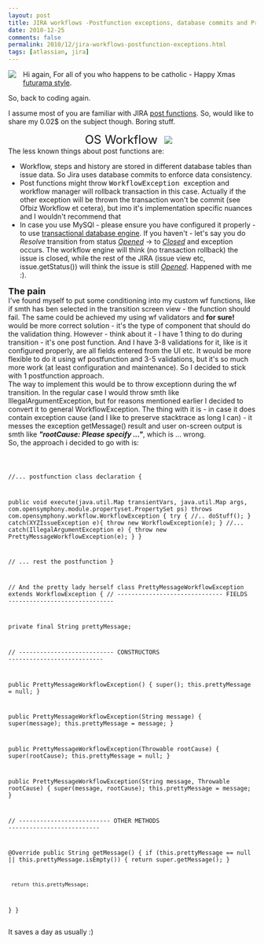 ```yaml
---
layout: post
title: JIRA workflows -Postfunction exceptions, database commits and Pretty workflow exception
date: 2010-12-25
comments: false
permalink: 2010/12/jira-workflows-postfunction-exceptions.html
tags: [atlassian, jira]
---
```


<a href="http://images.zaazu.com/img/Hohoho--merry-christmas-xmas-christmas-smiley-emoticon-000364-large.gif" imageanchor="1" style="clear: left; float: left; margin-bottom: 1em; margin-right: 1em;"><img border="0" src="http://images.zaazu.com/img/Hohoho--merry-christmas-xmas-christmas-smiley-emoticon-000364-large.gif" /></a>
Hi again,
For all of you who happens to be catholic - Happy Xmas
<a href="http://en.wikipedia.org/wiki/Xmas_Story">futurama style</a>.

So, back to coding again.







I assume most of you are familiar with JIRA <a href="http://confluence.atlassian.com/display/JIRA/Workflow+Plugin+Modules">post functions</a>. So, would like to share my 0.02$ on the subject though. Boring stuff.
<div class="separator" style="clear: both; text-align: center;"><span class="Apple-style-span" style="font-size: x-large;">OS Workflow</span><a href="http://today.java.net/images/tiles/111-oswflow.gif" imageanchor="1" style="margin-left: 1em; margin-right: 1em;"><img border="0" src="http://today.java.net/images/tiles/111-oswflow.gif" /></a></div>
The less known things about post functions are:

<ul><li>Workflow, steps and history are stored in different database tables than issue data. So Jira uses database commits to enforce data consistency.</li><li>Post functions might throw <span class="Apple-style-span" style="font-family: monospace; white-space: pre;">WorkflowException </span>exception and workflow manager will rollback transaction in this case. Actually if the other exception will be thrown the transaction won't be commit (see Ofbiz Workflow et cetera), but imo it's implementation specific nuances and I wouldn't recommend that</li><li>In case you use MySQl - please ensure you have configured it properly - to use <a href="http://confluence.atlassian.com/display/JIRA/Connecting+JIRA+to+MySQL#ConnectingJIRAtoMySQL-2.ConfigureMySQL">transactional database engine</a>. If you haven't - let's say you do <i>Resolve</i> transition from status <u><i>Opened</i></u> -> to <i style="text-decoration: underline;">Closed</i> and exception occurs.  The workflow engine will think (no transaction rollback) the issue is closed, while the rest of the JIRA (issue view etc, issue.getStatus()) will think the issue is still <u><i>Opened</i></u>. Happened with me :). </li></ul><div><b><span class="Apple-style-span" style="font-size: large;">The pain</span></b></div>I've found myself to put some conditioning into my custom wf functions, like if smth has ben selected in the transition screen view - the function should fail. The same could be achieved my using wf validators and  <b>for sure!</b> would be more correct solution - it's the type of component that should do the validation thing. However - think about it - I have 1 thing to do during transition - it's one post function. And I have 3-8 validations for it, like is it configured properly, are all fields entered from the UI etc. It would be more flexible to do it using wf postfunction and  3-5 validations, but it's so much more work (at least configuration and maintenance). So I decided to stick with 1 postfunction approach.
<div>
</div><div>The way to implement this would be to throw exceptionn during the wf transition. In the regular case I would throw smth like IllegalArgumentException, but for reasons mentioned earlier I decided to convert it to general WorkflowException. The thing with it is - in case it does contain exception cause (and I like to preserve stacktrace as long I can) - it messes the exception getMessage() result and user on-screen output is smth like <i><b>"rootCause: Please specify ..."</b></i>, which is ... wrong. </div><div>
</div><div>So, the approach i decided to go with is:
<pre><code class="java">

//... postfunction class declaration
{

public void execute(java.util.Map transientVars, java.util.Map args, com.opensymphony.module.propertyset.PropertySet ps) throws com.opensymphony.workflow.WorkflowException {
try
{
 //..
 doStuff();
}
catch(XYZIssueException e){ throw new WorkflowException(e); }
//...
catch(IllegalArgumentException e) { throw new PrettyMessageWorkflowException(e); }
}

// ... rest the postfunction
}

// And the pretty lady herself
class PrettyMessageWorkflowException extends WorkflowException
{
// ------------------------------ FIELDS ------------------------------

 private final String prettyMessage;

// --------------------------- CONSTRUCTORS ---------------------------

 public PrettyMessageWorkflowException()
 {
     super();
     this.prettyMessage = null;
 }

 public PrettyMessageWorkflowException(String message)
 {
     super(message);
     this.prettyMessage = message;
 }

 public PrettyMessageWorkflowException(Throwable rootCause)
 {
     super(rootCause);
     this.prettyMessage = null;
 }

 public PrettyMessageWorkflowException(String message, Throwable rootCause)
 {
     super(message, rootCause);
     this.prettyMessage = message;
 }

// -------------------------- OTHER METHODS --------------------------

 @Override
 public String getMessage()
 {
     if (this.prettyMessage == null || this.prettyMessage.isEmpty())
     {
         return super.getMessage();
     }

     return this.prettyMessage;
 }
}
</code></pre>

It saves a day as usually :) </div><div><code class="html"><span class="Apple-style-span" style="color: #222222; font-family: Arial, Tahoma, Helvetica, FreeSans, sans-serif; font-size: x-small;"><span class="Apple-style-span" style="line-height: 18px;"> </span></span></code></div>
